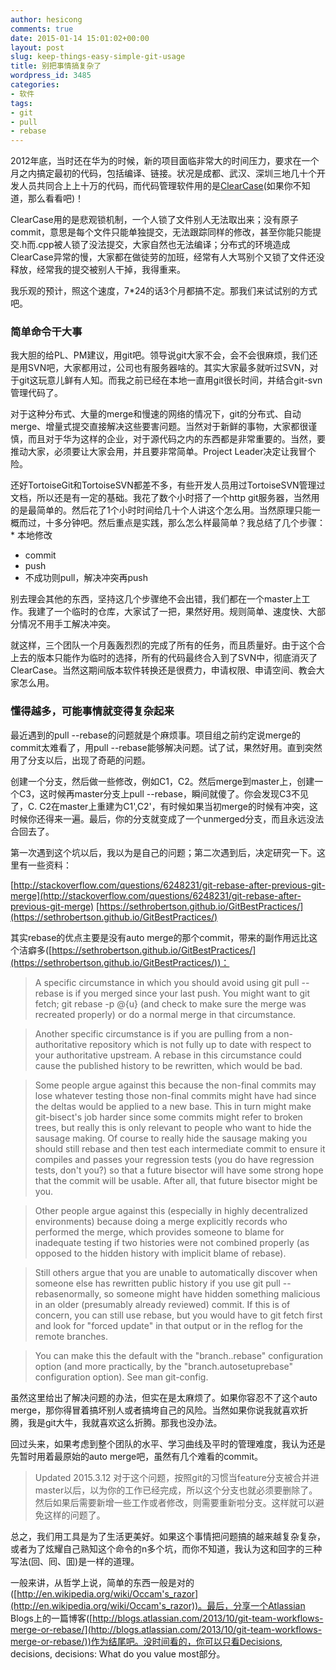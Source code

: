 ```yaml
---
author: hesicong
comments: true
date: 2015-01-14 15:01:02+00:00
layout: post
slug: keep-things-easy-simple-git-usage
title: 别把事情搞复杂了
wordpress_id: 3485
categories:
- 软件
tags:
- git
- pull
- rebase
---
```


2012年底，当时还在华为的时候，新的项目面临非常大的时间压力，要求在一个月之内搞定最初的代码，包括编译、链接。状况是成都、武汉、深圳三地几十个开发人员共同合上上十万的代码，而代码管理软件用的是[ClearCase](http://en.wikipedia.org/wiki/Rational_ClearCase)(如果你不知道，那么看看吧)！

ClearCase用的是悲观锁机制，一个人锁了文件别人无法取出来；没有原子commit，意思是每个文件只能单独提交，无法跟踪同样的修改，甚至你能只能提交.h而.cpp被人锁了没法提交，大家自然也无法编译；分布式的环境造成ClearCase异常的慢，大家都在做徒劳的加班，经常有人大骂别个又锁了文件还没释放，经常我的提交被别人干掉，我得重来。

我乐观的预计，照这个速度，7*24的话3个月都搞不定。那我们来试试别的方式吧。

### 简单命令干大事

我大胆的给PL、PM建议，用git吧。领导说git大家不会，会不会很麻烦，我们还是用SVN吧，大家都用过，公司也有服务器啥的。其实大家最多就听过SVN，对于git这玩意儿鲜有人知。而我之前已经在本地一直用git很长时间，并结合git-svn管理代码了。

对于这种分布式、大量的merge和慢速的网络的情况下，git的分布式、自动merge、增量式提交直接解决这些要害问题。当然对于新鲜的事物，大家都很谨慎，而且对于华为这样的企业，对于源代码之内的东西都是非常重要的。当然，要推动大家，必须要让大家会用，并且要非常简单。Project Leader决定让我冒个险。

还好TortoiseGit和TortoiseSVN都差不多，有些开发人员用过TortoiseSVN管理过文档，所以还是有一定的基础。我花了数个小时搭了一个http git服务器，当然用的是最简单的。然后花了1个小时时间给几十个人讲这个怎么用。当然原理只能一概而过，十多分钟吧。然后重点是实践，那么怎么样最简单？我总结了几个步骤：* 本地修改
  * commit
  * push
  * 不成功则pull，解决冲突再push

别去理会其他的东西，坚持这几个步骤绝不会出错，我们都在一个master上工作。我建了一个临时的仓库，大家试了一把，果然好用。规则简单、速度快、大部分情况不用手工解决冲突。

就这样，三个团队一个月轰轰烈烈的完成了所有的任务，而且质量好。由于这个合上去的版本只能作为临时的选择，所有的代码最终合入到了SVN中，彻底消灭了ClearCase。当然这期间版本软件转换还是很费力，申请权限、申请空间、教会大家怎么用。

### 懂得越多，可能事情就变得复杂起来

最近遇到的pull --rebase的问题就是个麻烦事。项目组之前约定说merge的commit太难看了，用pull --rebase能够解决问题。试了试，果然好用。直到突然用了分支以后，出现了奇葩的问题。

创建一个分支，然后做一些修改，例如C1，C2。然后merge到master上，创建一个C3，这时候再master分支上pull --rebase，瞬间就傻了。你会发现C3不见了，C. C2在master上重建为C1',C2'，有时候如果当初merge的时候有冲突，这时候你还得来一遍。最后，你的分支就变成了一个unmerged分支，而且永远没法合回去了。

第一次遇到这个坑以后，我以为是自己的问题；第二次遇到后，决定研究一下。这里有一些资料：

[http://stackoverflow.com/questions/6248231/git-rebase-after-previous-git-merge](http://stackoverflow.com/questions/6248231/git-rebase-after-previous-git-merge)
[https://sethrobertson.github.io/GitBestPractices/](https://sethrobertson.github.io/GitBestPractices/)

其实rebase的优点主要是没有auto merge的那个commit，带来的副作用远比这个洁癖多([https://sethrobertson.github.io/GitBestPractices/](https://sethrobertson.github.io/GitBestPractices/))：

> A specific circumstance in which you should avoid using git pull --rebase is if you merged since your last push. You might want to git fetch; git rebase -p @{u} (and check to make sure the merge was recreated properly) or do a normal merge in that circumstance.

> Another specific circumstance is if you are pulling from a non-authoritative repository which is not fully up to date with respect to your authoritative upstream. A rebase in this circumstance could cause the published history to be rewritten, which would be bad.

> Some people argue against this because the non-final commits may lose whatever testing those non-final commits might have had since the deltas would be applied to a new base. This in turn might make git-bisect's job harder since some commits might refer to broken trees, but really this is only relevant to people who want to hide the sausage making. Of course to really hide the sausage making you should still rebase and then test each intermediate commit to ensure it compiles and passes your regression tests (you do have regression tests, don't you?) so that a future bisector will have some strong hope that the commit will be usable. After all, that future bisector might be you.

> Other people argue against this (especially in highly decentralized environments) because doing a merge explicitly records who performed the merge, which provides someone to blame for inadequate testing if two histories were not combined properly (as opposed to the hidden history with implicit blame of rebase).

> Still others argue that you are unable to automatically discover when someone else has rewritten public history if you use git pull --rebasenormally, so someone might have hidden something malicious in an older (presumably already reviewed) commit. If this is of concern, you can still use rebase, but you would have to git fetch first and look for "forced update" in that output or in the reflog for the remote branches.

> You can make this the default with the "branch.<name>.rebase" configuration option (and more practically, by the "branch.autosetuprebase" configuration option). See man git-config.


虽然这里给出了解决问题的办法，但实在是太麻烦了。如果你容忍不了这个auto merge，那你得冒着搞坏别人或者搞垮自己的风险。当然如果你说我就喜欢折腾，我是git大牛，我就喜欢这么折腾。那我也没办法。

回过头来，如果考虑到整个团队的水平、学习曲线及平时的管理难度，我认为还是先暂时用着最原始的auto merge吧，虽然有几个难看的commit。

> Updated 2015.3.12
> 对于这个问题，按照git的习惯当feature分支被合并进master以后，以为你的工作已经完成，所以这个分支也就必须要删除了。然后如果后需要新增一些工作或者修改，则需要重新啦分支。这样就可以避免这样的问题了。

总之，我们用工具是为了生活更美好。如果这个事情把问题搞的越来越复杂复杂，或者为了炫耀自己熟知这个命令的n多个坑，而你不知道，我认为这和回字的三种写法(回、囘、囬)是一样的道理。

一般来讲，从哲学上说，简单的东西一般是对的([http://en.wikipedia.org/wiki/Occam's_razor](http://en.wikipedia.org/wiki/Occam's_razor))。最后，分享一个Atlassian Blogs上的一篇博客([http://blogs.atlassian.com/2013/10/git-team-workflows-merge-or-rebase/](http://blogs.atlassian.com/2013/10/git-team-workflows-merge-or-rebase/))作为结尾吧。没时间看的，你可以只看Decisions, decisions, decisions: What do you value most部分。
